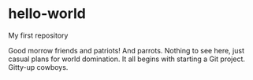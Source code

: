 # hello-world
My first repository

Good morrow friends and patriots!  And parrots.  Nothing to see here, 
just casual plans for world domination.  It all begins with starting 
a Git project.  Gitty-up cowboys.
